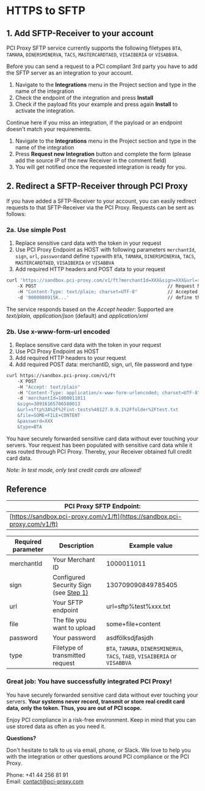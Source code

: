 # HTTPS to SFTP

## 1. Add SFTP-Receiver to your account

PCI Proxy SFTP service currently supports the following filetypes `BTA`, `TAMARA`, `DINERSMINERVA`, `TACS`, `MASTERCARDTAED`, `VISAIBERIA` or `VISABBVA`.

Before you can send a request to a PCI compliant 3rd party you have to add the SFTP server as an integration to your account.

1. Navigate to the **Integrations** menu in the Project section and type in the name of the integration
2. Check the endpoint of the integration and press **Install**
3. Check if the payload fits your example and press again **Install** to activate the integration.

Continue here if you miss an integration, if the payload or an endpoint doesn't match your requirements.

1. Navigate to the **Integrations** menu in the Project section and type in the name of the integration
2. Press **Request new Integration** button and complete the form (please add the source IP of the new Receiver in the comment field)
3. You will get notified once the requested integration is ready for you.

## 2. Redirect a SFTP-Receiver through PCI Proxy

If you have added a SFTP-Receiver to your account, you can easily redirect requests to that SFTP-Receiver via the PCI Proxy. Requests can be sent as follows:

### 2a. Use simple Post

1. Replace sensitive card data with the token in your request
2. Use PCI Proxy Endpoint as HOST with following parameters `merchantId`, `sign`, `url`, `password`and define `type`with `BTA`, `TAMARA`, `DINERSMINERVA`, `TACS`, `MASTERCARDTAED`, `VISAIBERIA` or `VISABBVA`
3. Add required HTTP headers and POST data to your request

```bash
curl 'https://sandbox.pci-proxy.com/v1/ft?merchantId=XXX&sign=XXX&url=sftp://username@127.0.0.1/folder/test-filename.txt&password=XXX&type=BTA'
    -X POST                                                // Request Method POST
    -H "Content-Type: text/plain; charset=UTF-8"           // Accepted: 'text/plain'; 'application/json'; 'application/xml'
    -d '0000080915K...'                                    // define the content
```

The service responds based on the _Accept header_: Supported are _text/plain, application/json_ (default) and _application/xml_

### 2b. Use x-www-form-url encoded

1. Replace sensitive card data with the token in your request
2. Use PCI Proxy Endpoint as HOST
3. Add required HTTP headers to your request
4. Add required POST data: merchantID, sign, url, file password and type

```bash
curl https://sandbox.pci-proxy.com/v1/ft                                                   // HOST: PCI Proxy Endpoint
    -X POST                                                                                // Request Method POST
    -H "Accept: text/plain"                                                                // NEW HEADER: Please choose text/plain
    -H "Content-Type: application/x-www-form-urlencoded; charset=UTF-8"                  // NEW HEADER: application/x-www-form-urlencoded; charset=UTF-8
    -d 'merchantId=1000011011                                                              // Merchant ID from PCI Proxy Dashboard
    &sign=30916165706580013                                                                // Security Sign from PCI Proxy Dashboard
    &url=sftp%3A%2F%2Fint-tests%40127.0.0.1%2Ffolder%2Ftest.txt                            // SFTP Endpoint
    &file=SOME+FILE+CONTENT                                                                // Your File
    &password=XXX                                                                          // Your password
    &type=BTA                                                                              // BTA, TAMARA, DINERSMINERVA, TACS, TAED, VISAIBERIA or VISABBVA' 
```

You have securely forwarded sensitive card data without ever touching your servers. Your request has been populated with sensitive card data while it was routed through PCI Proxy. Thereby, your Receiver obtained full credit card data.

_Note: In test mode, only test credit cards are allowed!_

## Reference

| **PCI Proxy SFTP Endpoint:**                                               |
| -------------------------------------------------------------------------- |
| [https://sandbox.pci-proxy.com/v1/ft](https://sandbox.pci-proxy.com/v1/ft) |

| **Required parameter** | **Description**                                         | **Example value**                                                            |
| ---------------------- | ------------------------------------------------------- | ---------------------------------------------------------------------------- |
| merchantId             | Your Merchant ID                                        | 1000011011                                                                   |
| sign                   | Configured Security Sign (see [Step 1)](../../setup.md) | 130709090849785405                                                           |
| url                    | Your SFTP endpoint                                      | url=sftp%test%xxx.txt                                                        |
| file                   | The file you want to upload                             | some+file+content                                                            |
| password               | Your password                                           | asdfölksdjfasjdh                                                             |
| type                   | Filetype of transmitted request                         | `BTA`, `TAMARA`, `DINERSMINERVA`, `TACS`, `TAED`, `VISAIBERIA` or `VISABBVA` |

###

### Great job: You have successfully integrated PCI Proxy!

You have securely forwarded sensitive card data without ever touching your servers. **Your systems never record, transmit or store real credit card data, only the token. Thus, you are out of PCI scope.**

Enjoy PCI compliance in a risk-free environment. Keep in mind that you can use stored data as often as you need it.

**Questions?**

Don't hesitate to talk to us via email, phone, or Slack. We love to help you with the integration or other questions around PCI compliance or the PCI Proxy.

Phone: +41 44 256 81 91\
Email: [contact@pci-proxy.com](mailto:support@pci-proxy.com)
